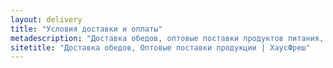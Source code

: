 ```yaml
---
layout: delivery
title: "Условия доставки и оплаты"
metadescription: "Доставка обедов, оптовые поставки продуктов питания, мелкий опт ХаусФреш, Минск Беларусь"
sitetitle: "Доставка обедов, Оптовые поставки продукции | ХаусФреш"
---
```



